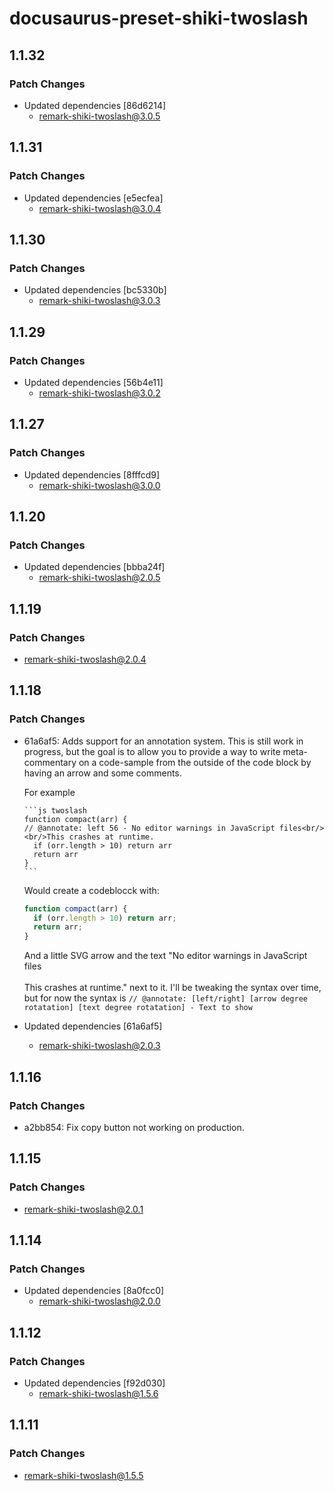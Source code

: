 # docusaurus-preset-shiki-twoslash

## 1.1.32

### Patch Changes

- Updated dependencies [86d6214]
  - remark-shiki-twoslash@3.0.5

## 1.1.31

### Patch Changes

- Updated dependencies [e5ecfea]
  - remark-shiki-twoslash@3.0.4

## 1.1.30

### Patch Changes

- Updated dependencies [bc5330b]
  - remark-shiki-twoslash@3.0.3

## 1.1.29

### Patch Changes

- Updated dependencies [56b4e11]
  - remark-shiki-twoslash@3.0.2

## 1.1.27

### Patch Changes

- Updated dependencies [8fffcd9]
  - remark-shiki-twoslash@3.0.0

## 1.1.20

### Patch Changes

- Updated dependencies [bbba24f]
  - remark-shiki-twoslash@2.0.5

## 1.1.19

### Patch Changes

- remark-shiki-twoslash@2.0.4

## 1.1.18

### Patch Changes

- 61a6af5: Adds support for an annotation system. This is still work in progress, but the goal is to allow you to provide a way to write meta-commentary on a code-sample from the outside of the code block by having an arrow and some comments.

  For example

  ````
  ```js twoslash
  function compact(arr) {
  // @annotate: left 56 - No editor warnings in JavaScript files<br/><br/>This crashes at runtime.
    if (orr.length > 10) return arr
    return arr
  }
  ```
  ````

  Would create a codeblocck with:

  ```js
  function compact(arr) {
    if (orr.length > 10) return arr;
    return arr;
  }
  ```

  And a little SVG arrow and the text "No editor warnings in JavaScript files<br/><br/>This crashes at runtime." next to it.
  I'll be tweaking the syntax over time, but for now the syntax is `// @annotate: [left/right] [arrow degree rotatation] [text degree rotatation] - Text to show`

- Updated dependencies [61a6af5]
  - remark-shiki-twoslash@2.0.3

## 1.1.16

### Patch Changes

- a2bb854: Fix copy button not working on production.

## 1.1.15

### Patch Changes

- remark-shiki-twoslash@2.0.1

## 1.1.14

### Patch Changes

- Updated dependencies [8a0fcc0]
  - remark-shiki-twoslash@2.0.0

## 1.1.12

### Patch Changes

- Updated dependencies [f92d030]
  - remark-shiki-twoslash@1.5.6

## 1.1.11

### Patch Changes

- remark-shiki-twoslash@1.5.5
